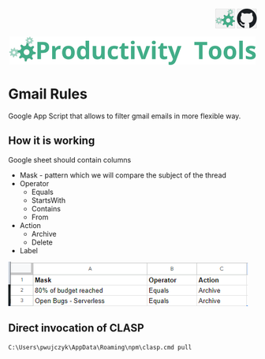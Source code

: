 <!--Category:GAS--> 
 <p align="right">
    <a href="http://productivitytools.top/gmail-rules/"><img src="Images/Header/ProductivityTools_green_40px_2.png" /><a> 
    <a href="https://github.com/pwujczyk/ProductivityTools.GmailRules"><img src="Images/Header/Github_border_40px.png" /></a>
</p>
<p align="center">
    <a href="http://http://productivitytools.tech/">
        <img src="Images/Header/LogoTitle_green_500px.png" />
    </a>
</p>

# Gmail Rules

Google App Script that allows to filter gmail emails in more flexible way. 
<!--more-->

## How it is working

Google sheet should contain columns 
- Mask - pattern which we will compare the subject of the thread
- Operator 
  - Equals
  - StartsWith
  - Contains
  - From
- Action
  - Archive
  - Delete
- Label
  

![](Images/2023-03-14-16-24-27.png)

## Direct invocation of CLASP

```
C:\Users\pwujczyk\AppData\Roaming\npm\clasp.cmd pull
```

